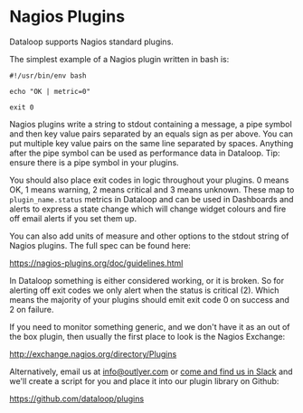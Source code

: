 # Nagios Plugins

Dataloop supports Nagios standard plugins.

The simplest example of a Nagios plugin written in bash is:

```
#!/usr/bin/env bash

echo "OK | metric=0"

exit 0 
```

Nagios plugins write a string to stdout containing a message, a pipe symbol and then key value pairs separated by an equals sign as per above. You can put multiple key value pairs on the same line separated by spaces. Anything after the pipe symbol can be used as performance data in Dataloop. Tip: ensure there is a pipe symbol in your plugins.

You should also place exit codes in logic throughout your plugins. 0 means OK, 1 means warning, 2 means critical and 3 means unknown. These map to `plugin_name.status` metrics in Dataloop and can be used in Dashboards and alerts to express a state change which will change widget colours and fire off email alerts if you set them up.

You can also add units of measure and other options to the stdout string of Nagios plugins. The full spec can be found here:

<https://nagios-plugins.org/doc/guidelines.html>

In Dataloop something is either considered working, or it is broken. So for alerting off exit codes we only alert when the status is critical (2). Which means the majority of your plugins should emit exit code 0 on success and 2 on failure.

If you need to monitor something generic, and we don't have it as an out of the box plugin, then usually the first place to look is the Nagios Exchange:

<http://exchange.nagios.org/directory/Plugins>

Alternatively, email us at <info@outlyer.com> or [come and find us in Slack](https://slack.outlyer.com/) and we'll create a script for you and place it into our plugin library on Github:

<https://github.com/dataloop/plugins>
